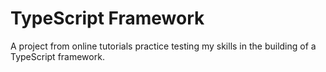 # TypeScript Framework

A project from online tutorials practice testing my skills in the building of a TypeScript framework.
